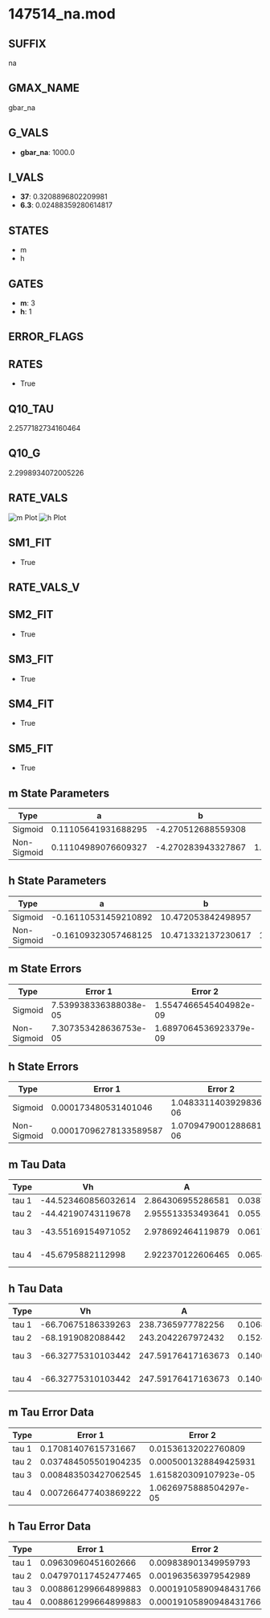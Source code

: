 # 147514_na.mod

## SUFFIX

na

## GMAX_NAME

gbar_na

## G_VALS

- **gbar_na**: 1000.0

## I_VALS

- **37**: 0.3208896802209981
- **6.3**: 0.02488359280614817

## STATES

- m
- h

## GATES

- **m**: 3
- **h**: 1

## ERROR_FLAGS


## RATES

- True

## Q10_TAU

2.2577182734160464

## Q10_G

2.2998934072005226

## RATE_VALS

![m Plot](/Users/pbozelos/Dropbox/icg-Chai-Panos/supermodels/output_markdown_files/Na/147514_na.mod/images/m.png)
![h Plot](/Users/pbozelos/Dropbox/icg-Chai-Panos/supermodels/output_markdown_files/Na/147514_na.mod/images/h.png)

## SM1_FIT

- True

## RATE_VALS_V

## SM2_FIT

- True

## SM3_FIT

- True

## SM4_FIT

- True

## SM5_FIT

- True

## m State Parameters

| Type | a | b | c | d |
| --- | --- | --- | --- | --- |
| Sigmoid | 0.11105641931688295 | -4.270512688559308 |
| Non-Sigmoid | 0.11104989076609327 | -4.270283943327867 | 1.0000271105078655 | -1.736297021050087e-05 |

## h State Parameters

| Type | a | b | c | d |
| --- | --- | --- | --- | --- |
| Sigmoid | -0.16110531459210892 | 10.472053842498957 |
| Non-Sigmoid | -0.16109323057468125 | 10.471332137230617 | 1.0000425139484208 | -9.273931463469267e-06 |

## m State Errors

| Type | Error 1 | Error 2 | Error 3 |
| --- | --- | --- | --- |
| Sigmoid | 7.539938336388038e-05 | 1.5547466545404982e-09 | 4.2914239397407425e-05 |
| Non-Sigmoid | 7.307353428636753e-05 | 1.6897064536923379e-09 | 4.1590461407965146e-05 |

## h State Errors

| Type | Error 1 | Error 2 | Error 3 |
| --- | --- | --- | --- |
| Sigmoid | 0.000173480531401046 | 1.0483311403929836e-06 | 0.0001497608338971507 |
| Non-Sigmoid | 0.00017096278133589587 | 1.0709479001288681e-06 | 0.00014758733150897885 |

## m Tau Data

| Type | Vh | A | b1 | b2 | c1 | c2 | d1 | d2 | e1 | e2 |
| --- | --- | --- | --- | --- | --- | --- | --- | --- | --- | --- |
| tau 1 | -44.523460856032614 | 2.864306955286581 | 0.038783766454389516 | 0.03248532576438684 |
| tau 2 | -44.42190743119678 | 2.955513353493641 | 0.05510707439377358 | 0.00044103537899965023 | 0.04248817574247046 | -0.0001680371488299981 |
| tau 3 | -43.55169154971052 | 2.978692464119879 | 0.06176361044104776 | 0.0008378355772896122 | 5.407086240108995e-06 | 0.048871767960055885 | -0.0003308019928952912 | 9.041695574921192e-07 |
| tau 4 | -45.6795882112998 | 2.922370122606465 | 0.06546640527820728 | 0.0011100915122324094 | 1.3138411467300516e-05 | 7.221618167884371e-08 | 0.044463804868044646 | -0.00024512818544511754 | 3.3450750947899164e-07 | 1.1887480525999846e-09 |

## h Tau Data

| Type | Vh | A | b1 | b2 | c1 | c2 | d1 | d2 | e1 | e2 |
| --- | --- | --- | --- | --- | --- | --- | --- | --- | --- | --- |
| tau 1 | -66.70675186339263 | 238.7365977782256 | 0.10687927123382908 | 0.11298844555382581 |
| tau 2 | -68.1919082088442 | 243.2042267972432 | 0.15244536968083205 | 0.0023042480697457865 | 0.11556214709397154 | -0.0005388504904294332 |
| tau 3 | -66.32775310103442 | 247.59176417163673 | 0.14006915466337416 | 0.002568919786362972 | 2.2274750200888438e-05 | 0.14875532412114628 | -0.0017452986289184919 | 7.165597760097212e-06 |
| tau 4 | -66.32775310103442 | 247.59176417163673 | 0.14006915466337416 | 0.002568919786362972 | 2.2274750200888438e-05 | 0.0 | 0.14875532412114628 | -0.0017452986289184919 | 7.165597760097212e-06 | 0.0 |

## m Tau Error Data

| Type | Error 1 | Error 2 | Error 3 |
| --- | --- | --- | --- |
| tau 1 | 0.17081407615731667 | 0.01536132022760809 | 0.06900389482124666 |
| tau 2 | 0.037484505501904235 | 0.0005001328849425931 | 0.015142644758957985 |
| tau 3 | 0.008483503427062545 | 1.615820309107923e-05 | 0.0034270874588670976 |
| tau 4 | 0.007266477403869222 | 1.0626975888504297e-05 | 0.00293544451240519 |

## h Tau Error Data

| Type | Error 1 | Error 2 | Error 3 |
| --- | --- | --- | --- |
| tau 1 | 0.09630960451602666 | 0.009838901349959793 | 0.07638315522792787 |
| tau 2 | 0.047970117452477465 | 0.001963563979542989 | 0.0380451040795706 |
| tau 3 | 0.008861299664899883 | 0.00019105890948431766 | 0.007027897489835494 |
| tau 4 | 0.008861299664899883 | 0.00019105890948431766 | 0.007027897489835494 |

